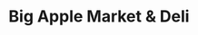 ---
title: "Big Apple Market & Deli"
url: /westford/big-apple-market-und-deli/
shop: Lebensmittel
---